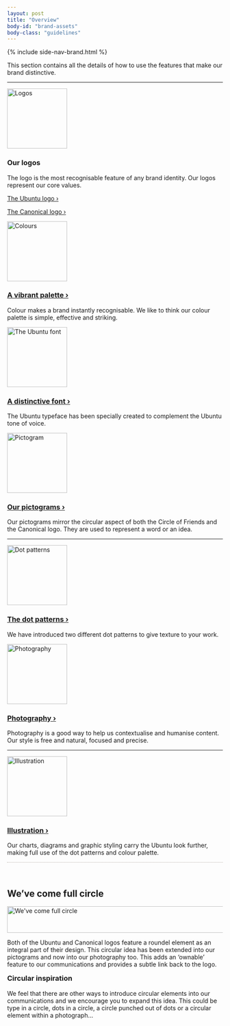 ```yaml
---
layout: post
title: "Overview"
body-id: "brand-assets"
body-class: "guidelines"
---
```



{% include side-nav-brand.html %}

<div id="loop-guidelines" class="ten-col last-col">
<p>This section contains all the details of how to use the features that make our brand distinctive.</p>
<hr />
<div class="five-col">
<div class="two-col">
<a href="/brand/ubuntu-logo"><img src="https://assets.ubuntu.com/v1/02bd959c-logos_elements.png" alt="Logos" title="Logos" width="140" height="140" class="alignleft size-full5" /></a>
</div>
<div class="three-col last-col">
<h3>Our logos</h3>
<p>The logo is the most recognisable feature of any brand identity. Our logos represent our core values.</p>
<p><a href="/brand/ubuntu-logo" title="About the Ubuntu logo">The Ubuntu logo &rsaquo;</a></p>
<p><a href="/brand/canonical-logo" title="About the Canonical logo">The Canonical logo &rsaquo;</a></p>
</div>
</div>
<div class="five-col last-col">
<div class="two-col">
<a href="/brand/colour-palette"><img src="https://assets.ubuntu.com/v1/0bd1e235-colours-elements.png" alt="Colours" title="Colours" width="140" height="140" class="left alignleft size-full8" /></a>
</div>
<div class="three-col last-col">
<h3><a href="/brand/colour-palette" title="About the colour palette">A vibrant palette &rsaquo;</a></h3>
<p>Colour makes a brand instantly recognisable. We like to think our colour palette is simple, effective and striking.</p>
</div>
</div>
<div class="five-col">
<div class="two-col">
<a href="/brand/ubuntu-font-family"><img src="https://assets.ubuntu.com/v1/19c4df8e-font-elements.png" alt="The Ubuntu font" title="The Ubuntu font" width="140" height="140" class="alignleft size-full0" /></a>
</div>
<div class="three-col last-col">
<h3><a href="/brand/ubuntu-font-family" title="About the Ubuntu font">A distinctive font &rsaquo;</a></h3>
<p>The Ubuntu typeface has been specially created to complement the Ubuntu tone of voice.</p>
</div>
</div>
<div class="five-col last-col">
<div class="two-col">
<a href="/brand/pictograms"><img src="https://assets.ubuntu.com/v1/ceaaafc5-pictogram-elements.png" alt="Pictogram" title="Pictogram" width="140" height="140" class="alignleft size-full1" /></a>
</div>
<div class="three-col last-col">
<h3><a href="/brand/pictograms" title="About pictograms">Our pictograms &rsaquo;</a></h3>
<p>Our pictograms mirror the circular aspect of both the Circle of Friends and the Canonical logo. They are used to represent a word or an idea.</p>
</div>
</div>
<hr />
<div class="five-col">
<div class="two-col">
<a href="/brand/dot-patterns"><img src="https://assets.ubuntu.com/v1/dda85fa2-dots-elements.png" alt="Dot patterns" title="Dot patterns" width="140" height="140" class="alignleft size-full2" /></a>
</div>
<div class="three-col last-col">
<h3><a href="/brand/dot-patterns" title="About the dot patterns">The dot patterns &rsaquo;</a></h3>
<p>We have introduced two different dot patterns to give texture to your work.</p>
</div>
</div>
<div class="five-col last-col">
<div class="two-col">
<a href="/brand/photography"><img src="https://assets.ubuntu.com/v1/1f7e6da1-photography-elements.png" alt="Photography" title="Photography" width="140" height="140" class="alignleft size-full3" /></a>
</div>
<div class="three-col last-col">
<h3><a href="/brand/photography" title="About photography">Photography &rsaquo;</a></h3>
<p>Photography is a good way to help us contextualise and humanise content. Our style is free and natural, focused and precise.</p>
</div>
</div>
<hr class="clear" />
<div class="five-col">
<div class="two-col">
<a href="/brand/illustration"><img src="https://assets.ubuntu.com/v1/7ac01077-illustration-elements.png" alt="Illustration" title="Illustration" width="140" height="140" class="alignleft size-full4" /></a>
</div>
<div class="three-col last-col">
<h3><a href="/brand/illustration" title="About illustration">Illustration &rsaquo;</a></h3>
<p>Our charts, diagrams and graphic styling carry the Ubuntu look further, making full use of the dot patterns and colour palette.</p>
</div>
</div>
<div class="twelve-col" style="padding-top: 30px; border-top: 1px dotted #aea79f;">
<h2>We’ve come full circle</h2>
<p><img src="https://assets.ubuntu.com/v1/e74798d3-full-circle.png" alt="We&#039;ve come full circle" title="We&#039;ve come full circle" width="780" height="62" class="alignnone size-full7" srcset="https://assets.ubuntu.com/v1/e74798d3-full-circle.png 780w, https://assets.ubuntu.com/v1/1ce5322e-full-circle-300x23.png 300w" sizes="(max-width: 780px) 100vw, 780px" /></p>
<div class="grid_5 alpha">
<p>Both of the Ubuntu and Canonical logos feature a roundel element as an integral part of their design. This circular idea has been extended into our pictograms and now into our photography too. This adds an ‘ownable’ feature to our communications and provides a subtle link back to the logo.</p>
<h3 style="margin-top: 10px">Circular inspiration</h3>
<p>We feel that there are other ways to introduce circular elements into our communications and we encourage you to expand this idea. This could be type in a circle, dots in a circle, a circle punched out of dots or a circular element within a photograph…
</p></div>
</div>
</div>
</div>
